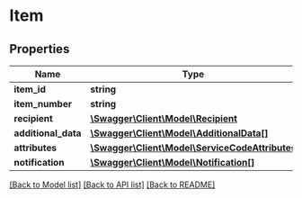 # Item

## Properties
Name | Type | Description | Notes
------------ | ------------- | ------------- | -------------
**item_id** | **string** |  | [optional] 
**item_number** | **string** |  | [optional] 
**recipient** | [**\Swagger\Client\Model\Recipient**](Recipient.md) |  | 
**additional_data** | [**\Swagger\Client\Model\AdditionalData[]**](AdditionalData.md) |  | [optional] 
**attributes** | [**\Swagger\Client\Model\ServiceCodeAttributes**](ServiceCodeAttributes.md) |  | [optional] 
**notification** | [**\Swagger\Client\Model\Notification[]**](Notification.md) |  | [optional] 

[[Back to Model list]](../../README.md#documentation-for-models) [[Back to API list]](../../README.md#documentation-for-api-endpoints) [[Back to README]](../../README.md)

